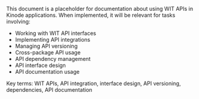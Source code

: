 This document is a placeholder for documentation about using WIT APIs in Kinode applications. When implemented, it will be relevant for tasks involving:
- Working with WIT API interfaces
- Implementing API integrations
- Managing API versioning
- Cross-package API usage
- API dependency management
- API interface design
- API documentation usage

Key terms: WIT APIs, API integration, interface design, API versioning, dependencies, API documentation